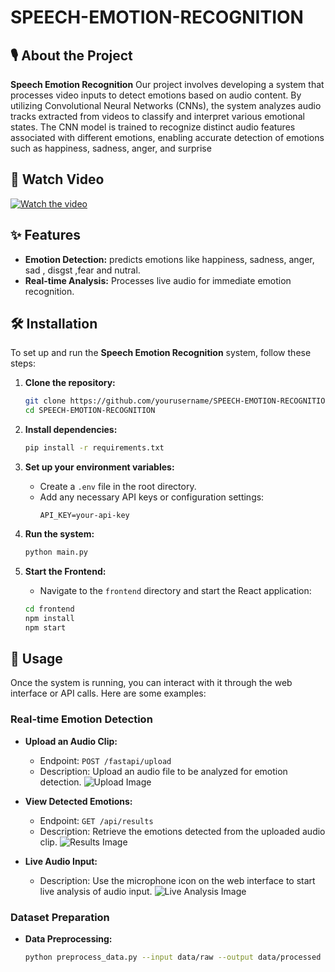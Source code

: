 # SPEECH-EMOTION-RECOGNITION

## 🎙️ About the Project
**Speech Emotion Recognition** 
Our project involves developing a system that processes video inputs to detect emotions based on audio content. By utilizing Convolutional Neural Networks (CNNs), the system analyzes audio tracks extracted from videos to classify and interpret various emotional states. The CNN model is trained to recognize distinct audio features associated with different emotions, enabling accurate detection of emotions such as happiness, sadness, anger, and surprise

## 🎥 Watch Video
[![Watch the video](images/speech_emotion_play.png)](https://drive.google.com/drive/u/0/folders/1RM5AV4OvoYzStK8QC5svQgR9nc6KWhwD)

## ✨ Features

- **Emotion Detection:** predicts emotions like happiness, sadness, anger, sad , disgst ,fear and nutral.
- **Real-time Analysis:** Processes live audio for immediate emotion recognition.

## 🛠️ Installation

To set up and run the **Speech Emotion Recognition** system, follow these steps:

1. **Clone the repository:**
    ```bash
    git clone https://github.com/yourusername/SPEECH-EMOTION-RECOGNITION.git
    cd SPEECH-EMOTION-RECOGNITION
    ```

2. **Install dependencies:**
    ```bash
    pip install -r requirements.txt
    ```

3. **Set up your environment variables:**
   - Create a `.env` file in the root directory.
   - Add any necessary API keys or configuration settings:
     ```env
     API_KEY=your-api-key
     ```

4. **Run the system:**
    ```bash
    python main.py
    ```

5. **Start the Frontend:**
    - Navigate to the `frontend` directory and start the React application:
    ```bash
    cd frontend
    npm install
    npm start
    ```

## 🚀 Usage

Once the system is running, you can interact with it through the web interface or API calls. Here are some examples:

### Real-time Emotion Detection

- **Upload an Audio Clip:**
  - Endpoint: `POST /fastapi/upload`
  - Description: Upload an audio file to be analyzed for emotion detection.
  ![Upload Image](images/upload.png)

- **View Detected Emotions:**
  - Endpoint: `GET /api/results`
  - Description: Retrieve the emotions detected from the uploaded audio clip.
  ![Results Image](images/results.png)

- **Live Audio Input:**
  - Description: Use the microphone icon on the web interface to start live analysis of audio input.
  ![Live Analysis Image](images/live_analysis.png)

### Dataset Preparation

- **Data Preprocessing:**
  ```bash
  python preprocess_data.py --input data/raw --output data/processed

